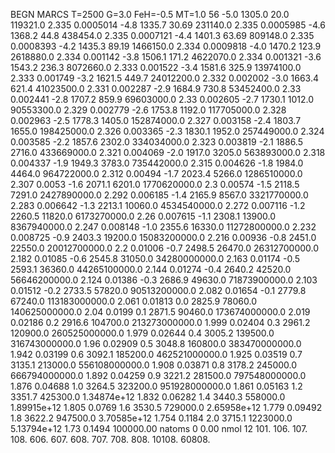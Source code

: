 BEGN
MARCS T=2500 G=3.0 FeH=-0.5 MT=1.0
                  56
-5.0 1305.0 20.0 119321.0 2.335 0.0005014 
-4.8 1335.7 30.69 231140.0 2.335 0.0005985 
-4.6 1368.2 44.8 438454.0 2.335 0.0007121 
-4.4 1401.3 63.69 809148.0 2.335 0.0008393 
-4.2 1435.3 89.19 1466150.0 2.334 0.0009818 
-4.0 1470.2 123.9 2618880.0 2.334 0.001142 
-3.8 1506.1 171.2 4622070.0 2.334 0.001321 
-3.6 1543.2 236.3 8072660.0 2.333 0.001522 
-3.4 1581.6 325.9 13974100.0 2.333 0.001749 
-3.2 1621.5 449.7 24012200.0 2.332 0.002002 
-3.0 1663.4 621.4 41023500.0 2.331 0.002287 
-2.9 1684.9 730.8 53452400.0 2.33 0.002441 
-2.8 1707.2 859.9 69603000.0 2.33 0.002605 
-2.7 1730.1 1012.0 90553300.0 2.329 0.002779 
-2.6 1753.8 1192.0 117705000.0 2.328 0.002963 
-2.5 1778.3 1405.0 152874000.0 2.327 0.003158 
-2.4 1803.7 1655.0 198425000.0 2.326 0.003365 
-2.3 1830.1 1952.0 257449000.0 2.324 0.003585 
-2.2 1857.6 2302.0 334034000.0 2.323 0.003819 
-2.1 1886.5 2716.0 433669000.0 2.321 0.004069 
-2.0 1917.0 3205.0 563893000.0 2.318 0.004337 
-1.9 1949.3 3783.0 735442000.0 2.315 0.004626 
-1.8 1984.0 4464.0 964722000.0 2.312 0.00494 
-1.7 2023.4 5266.0 1286510000.0 2.307 0.0053 
-1.6 2071.1 6201.0 1770620000.0 2.3 0.00574 
-1.5 2118.5 7291.0 2427890000.0 2.292 0.006185 
-1.4 2165.9 8567.0 3321770000.0 2.283 0.006642 
-1.3 2213.1 10060.0 4534540000.0 2.272 0.007116 
-1.2 2260.5 11820.0 6173270000.0 2.26 0.007615 
-1.1 2308.1 13900.0 8367940000.0 2.247 0.008148 
-1.0 2355.6 16330.0 11272800000.0 2.232 0.008725 
-0.9 2403.3 19200.0 15083200000.0 2.216 0.00936 
-0.8 2451.0 22550.0 20012700000.0 2.2 0.01006 
-0.7 2498.5 26470.0 26312700000.0 2.182 0.01085 
-0.6 2545.8 31050.0 34280000000.0 2.163 0.01174 
-0.5 2593.1 36360.0 44265100000.0 2.144 0.01274 
-0.4 2640.2 42520.0 56646200000.0 2.124 0.01386 
-0.3 2686.9 49630.0 71873900000.0 2.103 0.01512 
-0.2 2733.5 57820.0 90513200000.0 2.082 0.01654 
-0.1 2779.8 67240.0 113183000000.0 2.061 0.01813 
0.0 2825.9 78060.0 140625000000.0 2.04 0.0199 
0.1 2871.5 90460.0 173674000000.0 2.019 0.02186 
0.2 2916.6 104700.0 213273000000.0 1.999 0.02404 
0.3 2961.2 120900.0 260525000000.0 1.979 0.02644 
0.4 3005.2 139500.0 316743000000.0 1.96 0.02909 
0.5 3048.8 160800.0 383470000000.0 1.942 0.03199 
0.6 3092.1 185200.0 462521000000.0 1.925 0.03519 
0.7 3135.1 213000.0 556108000000.0 1.908 0.03871 
0.8 3178.2 245000.0 666794000000.0 1.892 0.04259 
0.9 3221.2 281500.0 797548000000.0 1.876 0.04688 
1.0 3264.5 323200.0 951928000000.0 1.861 0.05163 
1.2 3351.7 425300.0 1.34874e+12 1.832 0.06282 
1.4 3440.3 558000.0 1.89915e+12 1.805 0.0769 
1.6 3530.5 729000.0 2.65958e+12 1.779 0.09492 
1.8 3622.2 947500.0 3.70585e+12 1.754 0.1184 
2.0 3715.1 1223000.0 5.13794e+12 1.73 0.1494 
100000.00
natoms              0      0.00
nmol          12
          101.         106.       107.      108.         606.        607.        608.
          707.         708.       808.    10108.       60808.
